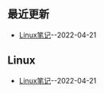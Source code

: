 ## 最近更新
- [Linux笔记](https://github.com/JackieLing/linghu-blog/issues/2)--2022-04-21

## Linux
- [Linux笔记](https://github.com/JackieLing/linghu-blog/issues/2)--2022-04-21
